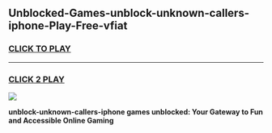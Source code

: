 
## Unblocked-Games-unblock-unknown-callers-iphone-Play-Free-vfiat
<h3>
<a href="https://premium76.site?title=unblock-unknown-callers-iphone&ref=23A">CLICK TO PLAY</a></h3>
<hr>

<h3>
<a href="https://premium76.site?title=unblock-unknown-callers-iphone&ref=23A">CLICK 2 PLAY</a>
  
</h3>

<a href="https://premium76.site?title=unblock-unknown-callers-iphone&ref=23A"><img src="https://clearcache.store/games.png"></a>


**unblock-unknown-callers-iphone games unblocked: Your Gateway to Fun and Accessible Online Gaming**
